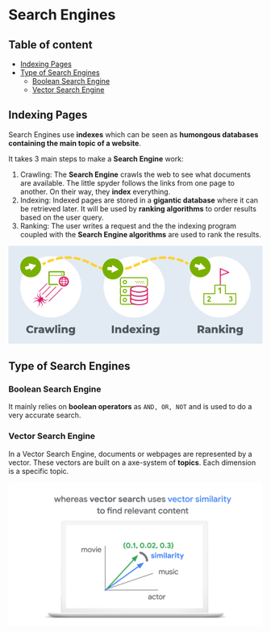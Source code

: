 # Search Engines

## Table of content

- [Indexing Pages](#indexing-pages)
- [Type of Search Engines](#type-of-search-engines)
    - [Boolean Search Engine](#boolean-search-engine)
    - [Vector Search Engine](#vector-search-engine)

## Indexing Pages

Search Engines use **indexes** which can be seen as **humongous databases containing the main topic of a website**.

It takes 3 main steps to make a **Search Engine** work:

1. Crawling: The **Search Engine** crawls the web to see what documents are available. The little spyder follows the links from one page to another. On their way, they **index** everything.
2. Indexing: Indexed pages are stored in a **gigantic database** where it can be retrieved later. It will be used by **ranking algorithms** to order results based on the user query.
3. Ranking: The user writes a request and the the indexing program coupled with the **Search Engine algorithms** are used to rank the results.

![img_1](/fundamentals/search_engines/resources/search-engine-steps.webp)

## Type of Search Engines

### Boolean Search Engine

It mainly relies on **boolean operators** as `AND, OR, NOT` and is used to do a very accurate search. 

### Vector Search Engine

In a Vector Search Engine, documents or webpages are represented by a vector. These vectors are built on a axe-system of **topics**. Each dimension is a specific topic.

![img_2](/fundamentals/search_engines/resources/vector-search-engine.png)
